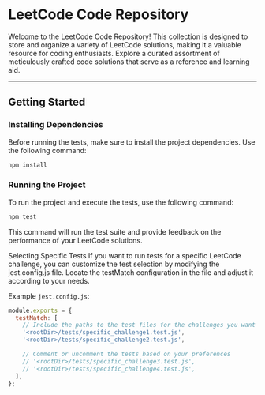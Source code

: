# LeetCode Code Repository

Welcome to the LeetCode Code Repository! This collection is designed to store and organize a variety of LeetCode solutions, making it a valuable resource for coding enthusiasts. Explore a curated assortment of meticulously crafted code solutions that serve as a reference and learning aid.

---

## Getting Started

### Installing Dependencies

Before running the tests, make sure to install the project dependencies. Use the following command:

```bash
npm install
```

### Running the Project

To run the project and execute the tests, use the following command:

```bash
npm test
```

This command will run the test suite and provide feedback on the performance of your LeetCode solutions.

Selecting Specific Tests
If you want to run tests for a specific LeetCode challenge, you can customize the test selection by modifying the jest.config.js file. Locate the testMatch configuration in the file and adjust it according to your needs.

Example ```jest.config.js```:

````js
module.exports = {
  testMatch: [
    // Include the paths to the test files for the challenges you want to run
    '<rootDir>/tests/specific_challenge1.test.js',
    '<rootDir>/tests/specific_challenge2.test.js',

    // Comment or uncomment the tests based on your preferences
    // '<rootDir>/tests/specific_challenge3.test.js',
    // '<rootDir>/tests/specific_challenge4.test.js',
  ],
};
````
